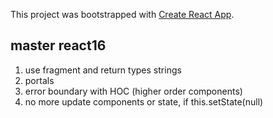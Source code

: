 This project was bootstrapped with [Create React App](https://github.com/facebook/create-react-app).

## master react16
1. use fragment and return types strings
2. portals 
3. error boundary with HOC (higher order components)
4. no more update components or state, if this.setState(null)
